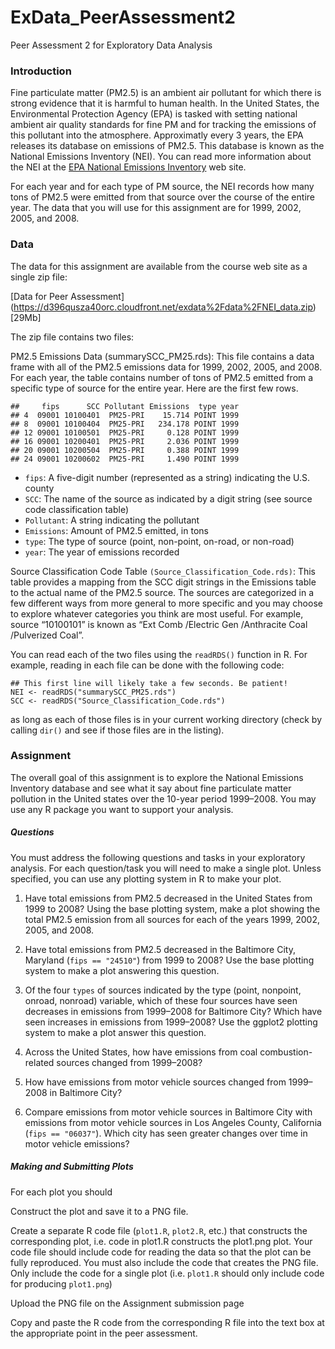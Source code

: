 ExData_PeerAssessment2
======================

Peer Assessment 2 for Exploratory Data Analysis

<h3>Introduction</h3>

Fine particulate matter (PM2.5) is an ambient air pollutant for which there is strong evidence that it is harmful to human health. In the United States, the Environmental Protection Agency (EPA) is tasked with setting national ambient air quality standards for fine PM and for tracking the emissions of this pollutant into the atmosphere. Approximatly every 3 years, the EPA releases its database on emissions of PM2.5. This database is known as the National Emissions Inventory (NEI). You can read more information about the NEI at the [EPA National Emissions Inventory](http://www.epa.gov/ttn/chief/eiinformation.html) web site. 

For each year and for each type of PM source, the NEI records how many tons of PM2.5 were emitted from that source over the course of the entire year. The data that you will use for this assignment are for 1999, 2002, 2005, and 2008.

<h3>Data</h3>

The data for this assignment are available from the course web site as a single zip file:

[Data for Peer Assessment] (https://d396qusza40orc.cloudfront.net/exdata%2Fdata%2FNEI_data.zip) [29Mb] 

The zip file contains two files:

PM2.5 Emissions Data (summarySCC_PM25.rds): This file contains a data frame with all of the PM2.5 emissions data for 1999, 2002, 2005, and 2008. For each year, the table contains number of tons of PM2.5 emitted from a specific type of source for the entire year. Here are the first few rows.

```
##     fips      SCC Pollutant Emissions  type year
## 4  09001 10100401  PM25-PRI    15.714 POINT 1999
## 8  09001 10100404  PM25-PRI   234.178 POINT 1999
## 12 09001 10100501  PM25-PRI     0.128 POINT 1999
## 16 09001 10200401  PM25-PRI     2.036 POINT 1999
## 20 09001 10200504  PM25-PRI     0.388 POINT 1999
## 24 09001 10200602  PM25-PRI     1.490 POINT 1999
```

* ```fips```: A five-digit number (represented as a string) indicating the U.S. county
* ```SCC```: The name of the source as indicated by a digit string (see source code classification table)
* ```Pollutant```: A string indicating the pollutant
* ```Emissions```: Amount of PM2.5 emitted, in tons
* ```type```: The type of source (point, non-point, on-road, or non-road)
* ```year```: The year of emissions recorded

Source Classification Code Table ```(Source_Classification_Code.rds)```: This table provides a mapping from the SCC digit strings in the Emissions table to the actual name of the PM2.5 source. The sources are categorized in a few different ways from more general to more specific and you may choose to explore whatever categories you think are most useful. For example, source “10100101” is known as “Ext Comb /Electric Gen /Anthracite Coal /Pulverized Coal”.

You can read each of the two files using the ```readRDS()``` function in R. For example, reading in each file can be done with the following code:

```
## This first line will likely take a few seconds. Be patient!
NEI <- readRDS("summarySCC_PM25.rds")
SCC <- readRDS("Source_Classification_Code.rds")
```
as long as each of those files is in your current working directory (check by calling ```dir()``` and see if those files are in the listing).

<h3>Assignment</h3>

The overall goal of this assignment is to explore the National Emissions Inventory database and see what it say about fine particulate matter pollution in the United states over the 10-year period 1999–2008. You may use any R package you want to support your analysis.

<h5> Questions</h5>

You must address the following questions and tasks in your exploratory analysis. For each question/task you will need to make a single plot. Unless specified, you can use any plotting system in R to make your plot.

1. Have total emissions from PM2.5 decreased in the United States from 1999 to 2008? Using the base plotting system, make a plot showing the total PM2.5 emission from all sources for each of the years 1999, 2002, 2005, and 2008.

2. Have total emissions from PM2.5 decreased in the Baltimore City, Maryland (```fips == "24510"```) from 1999 to 2008? Use the base plotting system to make a plot answering this question.

3. Of the four ```types``` of sources indicated by the type (point, nonpoint, onroad, nonroad) variable, which of these four sources have seen decreases in emissions from 1999–2008 for Baltimore City? Which have seen increases in emissions from 1999–2008? Use the ggplot2 plotting system to make a plot answer this question.

4. Across the United States, how have emissions from coal combustion-related sources changed from 1999–2008?

5. How have emissions from motor vehicle sources changed from 1999–2008 in Baltimore City?

6. Compare emissions from motor vehicle sources in Baltimore City with emissions from motor vehicle sources in Los Angeles County, California (```fips == "06037"```). Which city has seen greater changes over time in motor vehicle emissions?

<h5>Making and Submitting Plots</h5>

For each plot you should

Construct the plot and save it to a PNG file.

Create a separate R code file (```plot1.R```, ```plot2.R```, etc.) that constructs the corresponding plot, i.e. code in plot1.R constructs the plot1.png plot. Your code file should include code for reading the data so that the plot can be fully reproduced. You must also include the code that creates the PNG file. Only include the code for a single plot (i.e. `plot1.R` should only include code for producing ```plot1.png```)

Upload the PNG file on the Assignment submission page

Copy and paste the R code from the corresponding R file into the text box at the appropriate point in the peer assessment.
